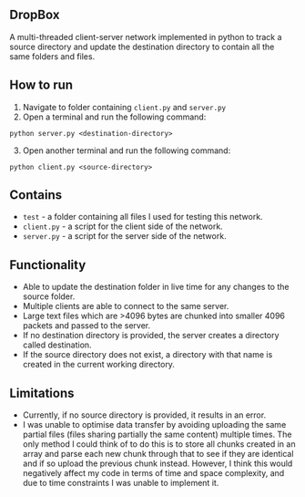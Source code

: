 ## DropBox

A  multi-threaded client-server network implemented in python to track a source directory and update the destination directory to contain all the same folders and files.

## How to run

1. Navigate to folder containing ```client.py``` and ```server.py```
2. Open a terminal and run the following command:
```
python server.py <destination-directory>
```
3. Open another terminal and run the following command:
```
python client.py <source-directory>
```

## Contains
- ```test``` - a folder containing all files I used for testing this network.
- ```client.py``` - a script for the client side of the network.
- ```server.py``` - a script for the server side of the network.

## Functionality
- Able to update the destination folder in live time for any changes to the source folder.
- Multiple clients are able to connect to the same server.
- Large text files which are >4096 bytes are chunked into smaller 4096 packets and passed to the server.
- If no destination directory is provided, the server creates a directory called destination.
- If the source directory does not exist, a directory with that name is created in the current working directory.

## Limitations
- Currently, if no source directory is provided, it results in an error.
- I was unable to optimise data transfer by avoiding uploading the same partial files (files sharing partially the same content) multiple times. The only method I could think of to do this is to store all chunks created in an array and parse each new chunk through that to see if they are identical and if so upload the previous chunk instead. However, I think this would negatively affect my code in terms of time and space complexity, and due to time constraints I was unable to implement it.